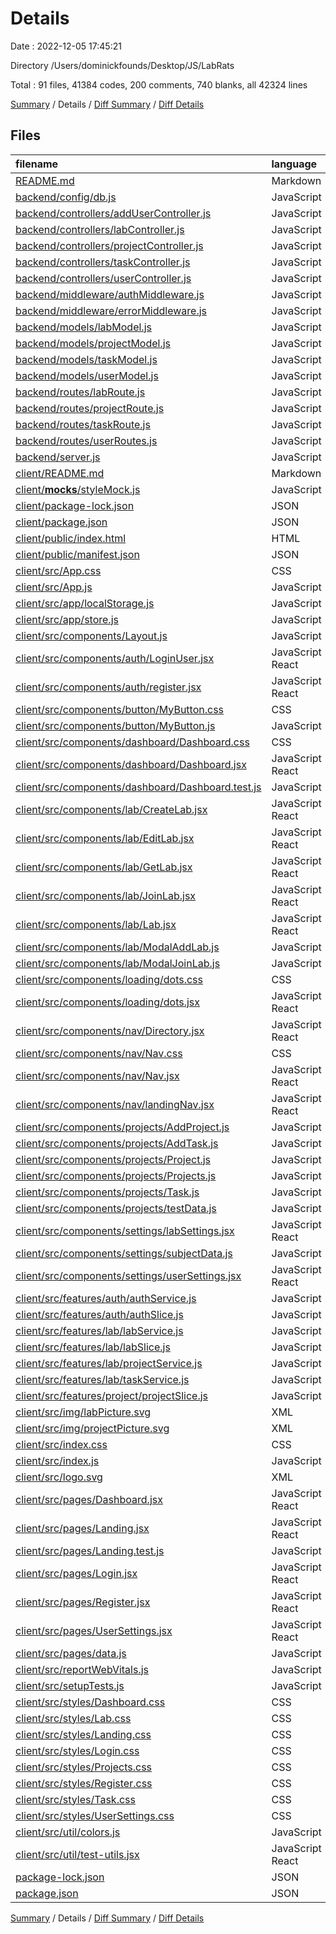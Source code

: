 # Details

Date : 2022-12-05 17:45:21

Directory /Users/dominickfounds/Desktop/JS/LabRats

Total : 91 files,  41384 codes, 200 comments, 740 blanks, all 42324 lines

[Summary](results.md) / Details / [Diff Summary](diff.md) / [Diff Details](diff-details.md)

## Files
| filename | language | code | comment | blank | total |
| :--- | :--- | ---: | ---: | ---: | ---: |
| [README.md](/README.md) | Markdown | 42 | 0 | 15 | 57 |
| [backend/config/db.js](/backend/config/db.js) | JavaScript | 11 | 0 | 2 | 13 |
| [backend/controllers/addUserController.js](/backend/controllers/addUserController.js) | JavaScript | 11 | 0 | 1 | 12 |
| [backend/controllers/labController.js](/backend/controllers/labController.js) | JavaScript | 126 | 10 | 25 | 161 |
| [backend/controllers/projectController.js](/backend/controllers/projectController.js) | JavaScript | 89 | 1 | 21 | 111 |
| [backend/controllers/taskController.js](/backend/controllers/taskController.js) | JavaScript | 75 | 0 | 16 | 91 |
| [backend/controllers/userController.js](/backend/controllers/userController.js) | JavaScript | 92 | 6 | 26 | 124 |
| [backend/middleware/authMiddleware.js](/backend/middleware/authMiddleware.js) | JavaScript | 42 | 2 | 18 | 62 |
| [backend/middleware/errorMiddleware.js](/backend/middleware/errorMiddleware.js) | JavaScript | 11 | 2 | 1 | 14 |
| [backend/models/labModel.js](/backend/models/labModel.js) | JavaScript | 72 | 0 | 3 | 75 |
| [backend/models/projectModel.js](/backend/models/projectModel.js) | JavaScript | 24 | 12 | 4 | 40 |
| [backend/models/taskModel.js](/backend/models/taskModel.js) | JavaScript | 18 | 0 | 2 | 20 |
| [backend/models/userModel.js](/backend/models/userModel.js) | JavaScript | 25 | 0 | 2 | 27 |
| [backend/routes/labRoute.js](/backend/routes/labRoute.js) | JavaScript | 16 | 0 | 1 | 17 |
| [backend/routes/projectRoute.js](/backend/routes/projectRoute.js) | JavaScript | 13 | 0 | 2 | 15 |
| [backend/routes/taskRoute.js](/backend/routes/taskRoute.js) | JavaScript | 11 | 0 | 2 | 13 |
| [backend/routes/userRoutes.js](/backend/routes/userRoutes.js) | JavaScript | 15 | 2 | 2 | 19 |
| [backend/server.js](/backend/server.js) | JavaScript | 25 | 2 | 4 | 31 |
| [client/README.md](/client/README.md) | Markdown | 38 | 0 | 33 | 71 |
| [client/__mocks__/styleMock.js](/client/__mocks__/styleMock.js) | JavaScript | 1 | 0 | 0 | 1 |
| [client/package-lock.json](/client/package-lock.json) | JSON | 31,406 | 0 | 1 | 31,407 |
| [client/package.json](/client/package.json) | JSON | 68 | 0 | 1 | 69 |
| [client/public/index.html](/client/public/index.html) | HTML | 20 | 23 | 1 | 44 |
| [client/public/manifest.json](/client/public/manifest.json) | JSON | 25 | 0 | 1 | 26 |
| [client/src/App.css](/client/src/App.css) | CSS | 0 | 0 | 1 | 1 |
| [client/src/App.js](/client/src/App.js) | JavaScript | 71 | 8 | 15 | 94 |
| [client/src/app/localStorage.js](/client/src/app/localStorage.js) | JavaScript | 19 | 0 | 1 | 20 |
| [client/src/app/store.js](/client/src/app/store.js) | JavaScript | 25 | 0 | 5 | 30 |
| [client/src/components/Layout.js](/client/src/components/Layout.js) | JavaScript | 11 | 0 | 2 | 13 |
| [client/src/components/auth/LoginUser.jsx](/client/src/components/auth/LoginUser.jsx) | JavaScript React | 83 | 6 | 17 | 106 |
| [client/src/components/auth/register.jsx](/client/src/components/auth/register.jsx) | JavaScript React | 111 | 7 | 18 | 136 |
| [client/src/components/button/MyButton.css](/client/src/components/button/MyButton.css) | CSS | 91 | 0 | 4 | 95 |
| [client/src/components/button/MyButton.js](/client/src/components/button/MyButton.js) | JavaScript | 13 | 0 | 2 | 15 |
| [client/src/components/dashboard/Dashboard.css](/client/src/components/dashboard/Dashboard.css) | CSS | 95 | 3 | 20 | 118 |
| [client/src/components/dashboard/Dashboard.jsx](/client/src/components/dashboard/Dashboard.jsx) | JavaScript React | 95 | 0 | 22 | 117 |
| [client/src/components/dashboard/Dashboard.test.js](/client/src/components/dashboard/Dashboard.test.js) | JavaScript | 44 | 8 | 10 | 62 |
| [client/src/components/lab/CreateLab.jsx](/client/src/components/lab/CreateLab.jsx) | JavaScript React | 110 | 7 | 16 | 133 |
| [client/src/components/lab/EditLab.jsx](/client/src/components/lab/EditLab.jsx) | JavaScript React | 7 | 0 | 2 | 9 |
| [client/src/components/lab/GetLab.jsx](/client/src/components/lab/GetLab.jsx) | JavaScript React | 128 | 1 | 19 | 148 |
| [client/src/components/lab/JoinLab.jsx](/client/src/components/lab/JoinLab.jsx) | JavaScript React | 89 | 3 | 14 | 106 |
| [client/src/components/lab/Lab.jsx](/client/src/components/lab/Lab.jsx) | JavaScript React | 35 | 0 | 16 | 51 |
| [client/src/components/lab/ModalAddLab.js](/client/src/components/lab/ModalAddLab.js) | JavaScript | 101 | 8 | 15 | 124 |
| [client/src/components/lab/ModalJoinLab.js](/client/src/components/lab/ModalJoinLab.js) | JavaScript | 68 | 0 | 8 | 76 |
| [client/src/components/loading/dots.css](/client/src/components/loading/dots.css) | CSS | 44 | 0 | 8 | 52 |
| [client/src/components/loading/dots.jsx](/client/src/components/loading/dots.jsx) | JavaScript React | 14 | 0 | 3 | 17 |
| [client/src/components/nav/Directory.jsx](/client/src/components/nav/Directory.jsx) | JavaScript React | 29 | 0 | 9 | 38 |
| [client/src/components/nav/Nav.css](/client/src/components/nav/Nav.css) | CSS | 77 | 0 | 10 | 87 |
| [client/src/components/nav/Nav.jsx](/client/src/components/nav/Nav.jsx) | JavaScript React | 48 | 0 | 9 | 57 |
| [client/src/components/nav/landingNav.jsx](/client/src/components/nav/landingNav.jsx) | JavaScript React | 45 | 3 | 7 | 55 |
| [client/src/components/projects/AddProject.js](/client/src/components/projects/AddProject.js) | JavaScript | 67 | 2 | 19 | 88 |
| [client/src/components/projects/AddTask.js](/client/src/components/projects/AddTask.js) | JavaScript | 79 | 3 | 13 | 95 |
| [client/src/components/projects/Project.js](/client/src/components/projects/Project.js) | JavaScript | 110 | 1 | 23 | 134 |
| [client/src/components/projects/Projects.js](/client/src/components/projects/Projects.js) | JavaScript | 104 | 7 | 19 | 130 |
| [client/src/components/projects/Task.js](/client/src/components/projects/Task.js) | JavaScript | 145 | 0 | 12 | 157 |
| [client/src/components/projects/testData.js](/client/src/components/projects/testData.js) | JavaScript | 227 | 0 | 2 | 229 |
| [client/src/components/settings/labSettings.jsx](/client/src/components/settings/labSettings.jsx) | JavaScript React | 42 | 22 | 12 | 76 |
| [client/src/components/settings/subjectData.js](/client/src/components/settings/subjectData.js) | JavaScript | 56 | 0 | 0 | 56 |
| [client/src/components/settings/userSettings.jsx](/client/src/components/settings/userSettings.jsx) | JavaScript React | 63 | 0 | 12 | 75 |
| [client/src/features/auth/authService.js](/client/src/features/auth/authService.js) | JavaScript | 39 | 3 | 12 | 54 |
| [client/src/features/auth/authSlice.js](/client/src/features/auth/authSlice.js) | JavaScript | 100 | 3 | 12 | 115 |
| [client/src/features/lab/labService.js](/client/src/features/lab/labService.js) | JavaScript | 47 | 6 | 15 | 68 |
| [client/src/features/lab/labSlice.js](/client/src/features/lab/labSlice.js) | JavaScript | 299 | 20 | 23 | 342 |
| [client/src/features/lab/projectService.js](/client/src/features/lab/projectService.js) | JavaScript | 25 | 0 | 15 | 40 |
| [client/src/features/lab/taskService.js](/client/src/features/lab/taskService.js) | JavaScript | 26 | 0 | 11 | 37 |
| [client/src/features/project/projectSlice.js](/client/src/features/project/projectSlice.js) | JavaScript | 3 | 1 | 2 | 6 |
| [client/src/img/labPicture.svg](/client/src/img/labPicture.svg) | XML | 157 | 0 | 1 | 158 |
| [client/src/img/projectPicture.svg](/client/src/img/projectPicture.svg) | XML | 348 | 0 | 1 | 349 |
| [client/src/index.css](/client/src/index.css) | CSS | 14 | 0 | 3 | 17 |
| [client/src/index.js](/client/src/index.js) | JavaScript | 19 | 3 | 4 | 26 |
| [client/src/logo.svg](/client/src/logo.svg) | XML | 1 | 0 | 0 | 1 |
| [client/src/pages/Dashboard.jsx](/client/src/pages/Dashboard.jsx) | JavaScript React | 11 | 0 | 2 | 13 |
| [client/src/pages/Landing.jsx](/client/src/pages/Landing.jsx) | JavaScript React | 68 | 0 | 7 | 75 |
| [client/src/pages/Landing.test.js](/client/src/pages/Landing.test.js) | JavaScript | 8 | 0 | 5 | 13 |
| [client/src/pages/Login.jsx](/client/src/pages/Login.jsx) | JavaScript React | 9 | 0 | 2 | 11 |
| [client/src/pages/Register.jsx](/client/src/pages/Register.jsx) | JavaScript React | 9 | 0 | 2 | 11 |
| [client/src/pages/UserSettings.jsx](/client/src/pages/UserSettings.jsx) | JavaScript React | 41 | 1 | 7 | 49 |
| [client/src/pages/data.js](/client/src/pages/data.js) | JavaScript | 19 | 0 | 1 | 20 |
| [client/src/reportWebVitals.js](/client/src/reportWebVitals.js) | JavaScript | 12 | 0 | 2 | 14 |
| [client/src/setupTests.js](/client/src/setupTests.js) | JavaScript | 1 | 4 | 1 | 6 |
| [client/src/styles/Dashboard.css](/client/src/styles/Dashboard.css) | CSS | 0 | 0 | 1 | 1 |
| [client/src/styles/Lab.css](/client/src/styles/Lab.css) | CSS | 15 | 0 | 4 | 19 |
| [client/src/styles/Landing.css](/client/src/styles/Landing.css) | CSS | 74 | 2 | 4 | 80 |
| [client/src/styles/Login.css](/client/src/styles/Login.css) | CSS | 0 | 0 | 1 | 1 |
| [client/src/styles/Projects.css](/client/src/styles/Projects.css) | CSS | 129 | 3 | 20 | 152 |
| [client/src/styles/Register.css](/client/src/styles/Register.css) | CSS | 37 | 0 | 3 | 40 |
| [client/src/styles/Task.css](/client/src/styles/Task.css) | CSS | 166 | 0 | 11 | 177 |
| [client/src/styles/UserSettings.css](/client/src/styles/UserSettings.css) | CSS | 61 | 5 | 14 | 80 |
| [client/src/util/colors.js](/client/src/util/colors.js) | JavaScript | 5 | 0 | 0 | 5 |
| [client/src/util/test-utils.jsx](/client/src/util/test-utils.jsx) | JavaScript React | 17 | 0 | 3 | 20 |
| [package-lock.json](/package-lock.json) | JSON | 4,965 | 0 | 1 | 4,966 |
| [package.json](/package.json) | JSON | 37 | 0 | 1 | 38 |

[Summary](results.md) / Details / [Diff Summary](diff.md) / [Diff Details](diff-details.md)